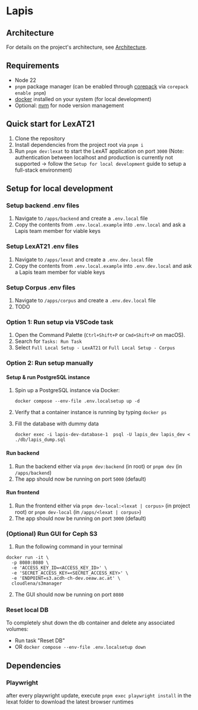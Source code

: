 # Lapis

## Architecture

For details on the project's architecture, see [Architecture](architecture.md).

## Requirements

- Node 22
- `pnpm` package manager (can be enabled through
  [corepack](https://pnpm.io/installation#using-corepack) via `corepack enable pnpm`)
- [docker](https://docs.docker.com/engine/install/ubuntu/) installed on your system (for local
  development)
- Optional: [nvm](https://github.com/nvm-sh/nvm?tab=readme-ov-file#install--update-script) for node
  version management

## Quick start for LexAT21

1. Clone the repository
2. Install dependencies from the project root via `pnpm i`
3. Run `pnpm dev:lexat` to start the LexAT application on port `3000` (Note: authentication between
   localhost and production is currently not supported -> follow the `Setup for local development`
   guide to setup a full-stack environment)

## Setup for local development

### Setup backend .env files

1. Navigate to `/apps/backend` and create a `.env.local` file
2. Copy the contents from `.env.local.example` into `.env.local` and ask a Lapis team member for
   viable keys

### Setup LexAT21 .env files

1. Navigate to `/apps/lexat` and create a `.env.dev.local` file
2. Copy the contents from `.env.local.example` into `.env.dev.local` and ask a Lapis team member for
   viable keys

### Setup Corpus .env files

1. Navigate to `/apps/corpus` and create a `.env.dev.local` file
2. TODO

### Option 1: Run setup via VSCode task

1. Open the Command Palette (`Ctrl+Shift+P` or `Cmd+Shift+P` on macOS).
2. Search for `Tasks: Run Task`
3. Select `Full Local Setup - LexAT21` or `Full Local Setup - Corpus`

### Option 2: Run setup manually

#### Setup & run PostgreSQL instance

1. Spin up a PostgreSQL instance via Docker:

   `docker compose --env-file .env.localsetup up -d`

2. Verify that a container instance is running by typing `docker ps`
3. Fill the database with dummy data

   `docker exec -i lapis-dev-database-1  psql -U lapis_dev lapis_dev < ./db/lapis_dump.sql`

#### Run backend

1. Run the backend either via `pnpm dev:backend` (in root) or `pnpm dev` (in `/apps/backend`)
2. The app should now be running on port `5000` (default)

#### Run frontend

1. Run the frontend either via `pnpm dev-local:<lexat | corpus>` (in project root) or
   `pnpm dev-local` (in `/apps/<lexat | corpus>`)
2. The app should now be running on port `3000` (default)

### (Optional) Run GUI for Ceph S3

1. Run the following command in your terminal

```shell
docker run -it \
  -p 8080:8080 \
  -e 'ACCESS_KEY_ID=<ACCESS_KEY_ID>' \
  -e 'SECRET_ACCESS_KEY=<SECRET_ACCESS_KEY>' \
  -e 'ENDPOINT=s3.acdh-ch-dev.oeaw.ac.at' \
  cloudlena/s3manager
```

2. The GUI should now be running on port `8080`

### Reset local DB

To completely shut down the db container and delete any associated volumes:

- Run task "Reset DB"
- OR `docker compose --env-file .env.localsetup down`

## Dependencies

### Playwright

after every playwright update, execute `pnpm exec playwright install` in the lexat folder to
download the latest browser runtimes
